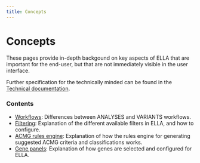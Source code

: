 ```yaml
---
title: Concepts
---
```


# Concepts

These pages provide in-depth backgound on key aspects of ELLA that are important for the end-user, but that are not immediately visible in the user interface. 

Further specification for the technically minded can be found in the [Technical documentation](/technical/).

### Contents

- [Workflows](/concepts/workflows.md): Differences between ANALYSES and VARIANTS workflows.
- [Filtering](/concepts/filtering.md): Explanation of the different available filters in ELLA, and how to configure.
- [ACMG rules engine](/concepts/acmg-rule-engine.md): Explanation of how the rules engine for generating suggested ACMG criteria and classifications works.
- [Gene panels](/concepts/gene-panels.md): Explanation of how genes are selected and configured for ELLA.